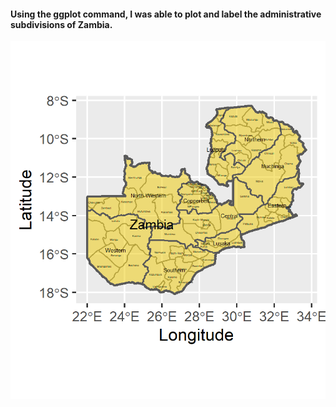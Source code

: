 #### Using the ggplot command, I was able to plot and label the administrative subdivisions of Zambia.
![](zambia.png)
